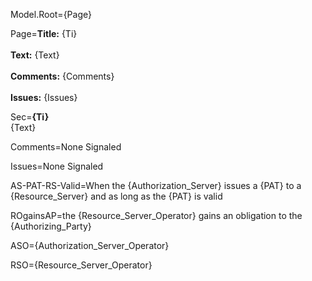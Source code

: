 Model.Root={Page}

Page=<b>Title:</b> {Ti}<br><br><b>Text:</b> {Text}<br><br><b>Comments:</b> {Comments}<br><br><b>Issues:</b> {Issues}

Sec=<b>{Ti}</b><br>{Text}

Comments=None Signaled

Issues=None Signaled

AS-PAT-RS-Valid=When the {Authorization_Server} issues a {PAT} to a {Resource_Server} and as long as the {PAT} is valid

ROgainsAP=the {Resource_Server_Operator} gains an obligation to the {Authorizing_Party}

ASO={Authorization_Server_Operator}

RSO={Resource_Server_Operator}